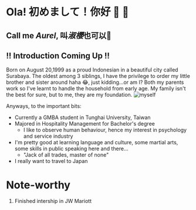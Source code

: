 # Ola! 初めまして！你好 👋 🐰

## Call me ___Aurel___, 叫***淑櫻***也可以🌸

## __!! Introduction Coming Up !!__
Born on August 20,1999 as a proud Indonesian in a beautiful city called Surabaya. The oldest among 3 siblings, I have the privilege to order my little brother and sister around haha 😂, just kidding...or am I? Both my parents work so I've learnt to handle the household from early age. My family isn't the best for sure, but to me, they are my foundation.
![myself](image/IMG_20210628_170757.jpg)

Anyways, to the important bits:

- Currently a GMBA student in Tunghai University, Taiwan 
- Majored in Hospitality Management for Bachelor's degree
    - I like to observe human behaviour, hence my interest in psychology and service industry
- I'm pretty good at learning language and culture, some martial arts, some skills in public speaking here and there...
    - "Jack of all trades, master of none"
- I really want to travel to Japan

# Note-worthy
1. Finished intership in JW Mariott

<!--
**shuying20/shuying20** is a ✨ _special_ ✨ repository because its `README.md` (this file) appears on your GitHub profile.

Here are some ideas to get you started:

- 🔭 I’m currently working on ...
- 🌱 I’m currently learning ...
- 👯 I’m looking to collaborate on ...
- 🤔 I’m looking for help with ...
- 💬 Ask me about ...
- 📫 How to reach me: ...
- 😄 Pronouns: ...
- ⚡ Fun fact: ...
-->
